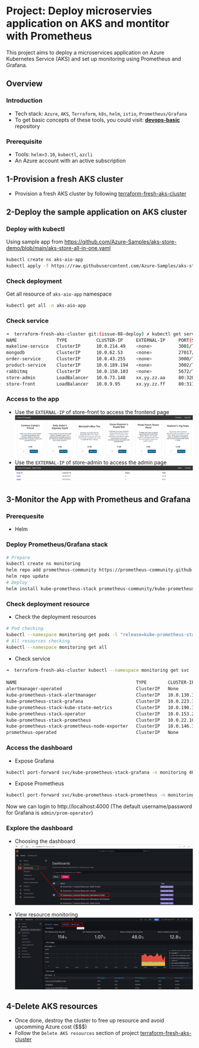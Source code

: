 # Project: Deploy microservies application on AKS and montitor with Prometheus

This project aims to deploy a microservices application on Azure Kubernetes Service (AKS) and set up monitoring using Prometheus and Grafana.

## Overview

### Introduction

- Tech stack: `Azure`, `AKS`, `Terraform`, `k8s`, `helm`, `istio`, `Prometheus/Grafana`
- To get basic concepts of these tools, you could visit: [**devops-basic**](https://github.com/tungbq/devops-basic) repository

### Prerequisite

- Tools: `helm>3.10`, `kubectl`, `azcli`
- An Azure account with an active subscription

## 1-Provision a fresh AKS cluster

- Provision a fresh AKS cluster by following [terraform-fresh-aks-cluster](../terraform-fresh-aks-cluster/)

## 2-Deploy the sample application on AKS cluster

### Deploy with kubectl

Using sample app from https://github.com/Azure-Samples/aks-store-demo/blob/main/aks-store-all-in-one.yaml

```bash
kubectl create ns aks-aio-app
kubectl apply -f https://raw.githubusercontent.com/Azure-Samples/aks-store-demo/main/aks-store-all-in-one.yaml -n aks-aio-app
```

### Check deployment

Get all resource of `aks-aio-app` namespace

```bash
kubectl get all -n aks-aio-app
```

### Check service

```bash
➜  terraform-fresh-aks-cluster git:(issue-88-deploy) ✗ kubectl get service -n aks-aio-app
NAME               TYPE           CLUSTER-IP     EXTERNAL-IP     PORT(S)              AGE
makeline-service   ClusterIP      10.0.214.49    <none>          3001/TCP             2m2s
mongodb            ClusterIP      10.0.62.53     <none>          27017/TCP            2m7s
order-service      ClusterIP      10.0.43.255    <none>          3000/TCP             2m4s
product-service    ClusterIP      10.0.189.194   <none>          3002/TCP             2m1s
rabbitmq           ClusterIP      10.0.150.103   <none>          5672/TCP,15672/TCP   2m5s
store-admin        LoadBalancer   10.0.73.148    xx.yy.zz.aa     80:32072/TCP         118s
store-front        LoadBalancer   10.0.9.95      xx.yy.zz.ff     80:31199/TCP         119s
```

### Access to the app

- Use the `EXTERNAL-IP` of store-front to access the frontend page
  ![](./assets/result/store-front.png)
- Use the `EXTERNAL-IP` of store-admin to access the admin page
  ![](./assets/result/store-admin.png)

## 3-Monitor the App with Prometheus and Grafana

### Prerequesite

- Helm

### Deploy Prometheus/Grafana stack

```bash
# Prepare
kubectl create ns monitoring
helm repo add prometheus-community https://prometheus-community.github.io/helm-charts
helm repo update
# Deploy
helm install kube-prometheus-stack prometheus-community/kube-prometheus-stack --namespace monitoring
```

### Check deployment resource

- Check the deployment resources

```bash
# Pod checking
kubectl --namespace monitoring get pods -l "release=kube-prometheus-stack"
# All resources checking
kubectl --namespace monitoring get all
```

- Check service

```bash
➜  terraform-fresh-aks-cluster kubectl --namespace monitoring get svc

NAME                                             TYPE        CLUSTER-IP     EXTERNAL-IP   PORT(S)                      AGE
alertmanager-operated                            ClusterIP   None           <none>        9093/TCP,9094/TCP,9094/UDP   3m12s
kube-prometheus-stack-alertmanager               ClusterIP   10.0.130.140   <none>        9093/TCP,8080/TCP            3m18s
kube-prometheus-stack-grafana                    ClusterIP   10.0.223.108   <none>        80/TCP                       3m18s
kube-prometheus-stack-kube-state-metrics         ClusterIP   10.0.190.136   <none>        8080/TCP                     3m18s
kube-prometheus-stack-operator                   ClusterIP   10.0.153.232   <none>        443/TCP                      3m18s
kube-prometheus-stack-prometheus                 ClusterIP   10.0.22.103    <none>        9090/TCP,8080/TCP            3m18s
kube-prometheus-stack-prometheus-node-exporter   ClusterIP   10.0.146.164   <none>        9100/TCP                     3m18s
prometheus-operated                              ClusterIP   None           <none>        9090/TCP                     3m12s
```

### Access the dashboard

- Expose Grafana

```bash
kubectl port-forward svc/kube-prometheus-stack-grafana -n monitoring 4000:80
```

- Expose Prometheus

```bash
kubectl port-forward svc/kube-prometheus-stack-prometheus -n monitoring 4001:9090
```

Now we can login to http://localhost:4000 (The default username/password for Grafana is `admin/prom-operator`)

### Explore the dashboard

- Choosing the dashboard
  ![](./assets/result/grafana_dashboard_choose.png)

- View resource monitoring
  ![](./assets/result/grafana_dashboard_detail.png)

## 4-Delete AKS resources

- Once done, destroy the cluster to free up resource and avoid upcomming Azure cost ($$$)
- Follow the `Delete AKS resources` section of project [terraform-fresh-aks-cluster](../terraform-fresh-aks-cluster/)
